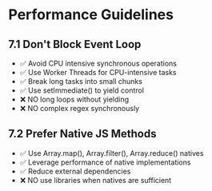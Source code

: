 # Performance Guidelines

## 7.1 Don't Block Event Loop
- ✅ Avoid CPU intensive synchronous operations
- ✅ Use Worker Threads for CPU-intensive tasks
- ✅ Break long tasks into small chunks
- ✅ Use setImmediate() to yield control
- ❌ NO long loops without yielding
- ❌ NO complex regex synchronously

## 7.2 Prefer Native JS Methods
- ✅ Use Array.map(), Array.filter(), Array.reduce() natives
- ✅ Leverage performance of native implementations
- ✅ Reduce external dependencies
- ❌ NO use libraries when natives are sufficient